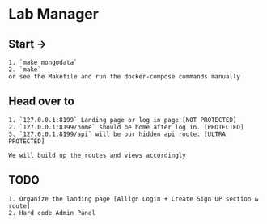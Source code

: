 # Lab Manager

## Start ->
    1. `make mongodata`
    2. `make`
    or see the Makefile and run the docker-compose commands manually

## Head over to
    1. `127.0.0.1:8199` Landing page or log in page [NOT PROTECTED]
    2. `127.0.0.1:8199/home` should be home after log in. [PROTECTED]
    3. `127.0.0.1:8199/api` will be our hidden api route. [ULTRA PROTECTED]

    We will build up the routes and views accordingly


## TODO
    1. Organize the landing page [Allign Login + Create Sign UP section & route]
    2. Hard code Admin Panel